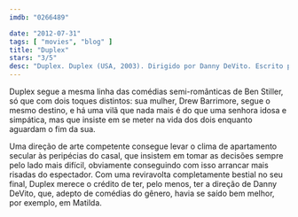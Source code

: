 ```yaml
---
imdb: "0266489"

date: "2012-07-31"
tags: [ "movies", "blog" ]
title: "Duplex"
stars: "3/5"
desc: "Duplex. Duplex (USA, 2003). Dirigido por Danny DeVito. Escrito por Larry Doyle. Com Ben Stiller, Drew Barrymore, Eileen Essell, Harvey Fierstein, Justin Theroux, James Remar, Robert Wisdom, Swoosie Kurtz, Wallace Shawn."
---
```

Duplex segue a mesma linha das comédias semi-românticas de Ben Stiller, só que com dois toques distintos: sua mulher, Drew Barrimore, segue o mesmo destino, e há uma vilã que nada mais é do que uma senhora idosa e simpática, mas que insiste em se meter na vida dos dois enquanto aguardam o fim da sua.

Uma direção de arte competente consegue levar o clima de apartamento secular às peripécias do casal, que insistem em tomar as decisões sempre pelo lado mais difícil, obviamente conseguindo com isso arrancar mais risadas do espectador. Com uma reviravolta completamente bestial no seu final, Duplex merece o crédito de ter, pelo menos, ter a direção de Danny DeVito, que, adepto de comédias do gênero, havia se saído bem melhor, por exemplo, em Matilda.

